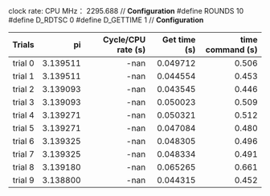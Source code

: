 clock rate:
CPU MHz：            2295.688
// **Configuration**
#define ROUNDS 10
#define D_RDTSC 0
#define D_GETTIME 1
// **Configuration**

| Trials | pi | Cycle/CPU rate (s) | Get time (s) | time command (s) |
|-:|-:|-:|-:|-:|
| trial 0 |  3.139511 | -nan | 0.049712 | 0.506 |
| trial 1 |  3.139511 | -nan | 0.044554 | 0.453 |
| trial 2 |  3.139093 | -nan | 0.043545 | 0.446 |
| trial 3 |  3.139093 | -nan | 0.050023 | 0.509 |
| trial 4 |  3.139271 | -nan | 0.050321 | 0.512 |
| trial 5 |  3.139271 | -nan | 0.047084 | 0.480 |
| trial 6 |  3.139325 | -nan | 0.048305 | 0.496 |
| trial 7 |  3.139325 | -nan | 0.048334 | 0.491 |
| trial 8 |  3.139180 | -nan | 0.065265 | 0.661 |
| trial 9 |  3.138800 | -nan | 0.044315 | 0.452 |
